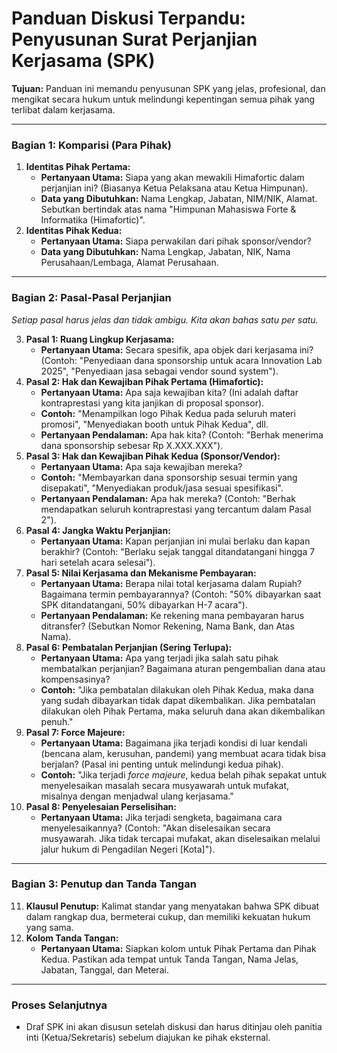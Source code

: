 # Panduan Diskusi Terpandu: Penyusunan Surat Perjanjian Kerjasama (SPK)

**Tujuan:** Panduan ini memandu penyusunan SPK yang jelas, profesional, dan mengikat secara hukum untuk melindungi kepentingan semua pihak yang terlibat dalam kerjasama.

---

### Bagian 1: Komparisi (Para Pihak)

1.  **Identitas Pihak Pertama:**
    *   **Pertanyaan Utama:** Siapa yang akan mewakili Himafortic dalam perjanjian ini? (Biasanya Ketua Pelaksana atau Ketua Himpunan).
    *   **Data yang Dibutuhkan:** Nama Lengkap, Jabatan, NIM/NIK, Alamat. Sebutkan bertindak atas nama "Himpunan Mahasiswa Forte & Informatika (Himafortic)".
2.  **Identitas Pihak Kedua:**
    *   **Pertanyaan Utama:** Siapa perwakilan dari pihak sponsor/vendor?
    *   **Data yang Dibutuhkan:** Nama Lengkap, Jabatan, NIK, Nama Perusahaan/Lembaga, Alamat Perusahaan.

---

### Bagian 2: Pasal-Pasal Perjanjian

*Setiap pasal harus jelas dan tidak ambigu. Kita akan bahas satu per satu.*

3.  **Pasal 1: Ruang Lingkup Kerjasama:**
    *   **Pertanyaan Utama:** Secara spesifik, apa objek dari kerjasama ini? (Contoh: "Penyediaan dana sponsorship untuk acara Innovation Lab 2025", "Penyediaan jasa sebagai vendor sound system").
4.  **Pasal 2: Hak dan Kewajiban Pihak Pertama (Himafortic):**
    *   **Pertanyaan Utama:** Apa saja kewajiban kita? (Ini adalah daftar kontraprestasi yang kita janjikan di proposal sponsor).
    *   **Contoh:** "Menampilkan logo Pihak Kedua pada seluruh materi promosi", "Menyediakan booth untuk Pihak Kedua", dll.
    *   **Pertanyaan Pendalaman:** Apa hak kita? (Contoh: "Berhak menerima dana sponsorship sebesar Rp X.XXX.XXX").
5.  **Pasal 3: Hak dan Kewajiban Pihak Kedua (Sponsor/Vendor):**
    *   **Pertanyaan Utama:** Apa saja kewajiban mereka?
    *   **Contoh:** "Membayarkan dana sponsorship sesuai termin yang disepakati", "Menyediakan produk/jasa sesuai spesifikasi".
    *   **Pertanyaan Pendalaman:** Apa hak mereka? (Contoh: "Berhak mendapatkan seluruh kontraprestasi yang tercantum dalam Pasal 2").
6.  **Pasal 4: Jangka Waktu Perjanjian:**
    *   **Pertanyaan Utama:** Kapan perjanjian ini mulai berlaku dan kapan berakhir? (Contoh: "Berlaku sejak tanggal ditandatangani hingga 7 hari setelah acara selesai").
7.  **Pasal 5: Nilai Kerjasama dan Mekanisme Pembayaran:**
    *   **Pertanyaan Utama:** Berapa nilai total kerjasama dalam Rupiah? Bagaimana termin pembayarannya? (Contoh: "50% dibayarkan saat SPK ditandatangani, 50% dibayarkan H-7 acara").
    *   **Pertanyaan Pendalaman:** Ke rekening mana pembayaran harus ditransfer? (Sebutkan Nomor Rekening, Nama Bank, dan Atas Nama).
8.  **Pasal 6: Pembatalan Perjanjian (Sering Terlupa):**
    *   **Pertanyaan Utama:** Apa yang terjadi jika salah satu pihak membatalkan perjanjian? Bagaimana aturan pengembalian dana atau kompensasinya?
    *   **Contoh:** "Jika pembatalan dilakukan oleh Pihak Kedua, maka dana yang sudah dibayarkan tidak dapat dikembalikan. Jika pembatalan dilakukan oleh Pihak Pertama, maka seluruh dana akan dikembalikan penuh."
9.  **Pasal 7: Force Majeure:**
    *   **Pertanyaan Utama:** Bagaimana jika terjadi kondisi di luar kendali (bencana alam, kerusuhan, pandemi) yang membuat acara tidak bisa berjalan? (Pasal ini penting untuk melindungi kedua pihak).
    *   **Contoh:** "Jika terjadi *force majeure*, kedua belah pihak sepakat untuk menyelesaikan masalah secara musyawarah untuk mufakat, misalnya dengan menjadwal ulang kerjasama."
10. **Pasal 8: Penyelesaian Perselisihan:**
    *   **Pertanyaan Utama:** Jika terjadi sengketa, bagaimana cara menyelesaikannya? (Contoh: "Akan diselesaikan secara musyawarah. Jika tidak tercapai mufakat, akan diselesaikan melalui jalur hukum di Pengadilan Negeri [Kota]").

---

### Bagian 3: Penutup dan Tanda Tangan

11. **Klausul Penutup:** Kalimat standar yang menyatakan bahwa SPK dibuat dalam rangkap dua, bermeterai cukup, dan memiliki kekuatan hukum yang sama.
12. **Kolom Tanda Tangan:**
    *   **Pertanyaan Utama:** Siapkan kolom untuk Pihak Pertama dan Pihak Kedua. Pastikan ada tempat untuk Tanda Tangan, Nama Jelas, Jabatan, Tanggal, dan Meterai.

---

### Proses Selanjutnya

- Draf SPK ini akan disusun setelah diskusi dan harus ditinjau oleh panitia inti (Ketua/Sekretaris) sebelum diajukan ke pihak eksternal.
